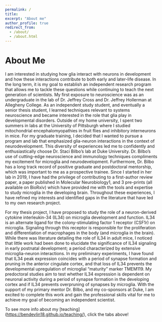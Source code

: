 ```yaml
---
permalink: /
title: 
excerpt: "About me"
author_profile: true
redirect_from: 
  - /about/
  - /about.html
---
```


About Me
====
I am interested in studying how glia interact with neurons in development and how these interactions
contribute to both early and later-life disease. In the long term, it is my goal to establish an independent
research program that allows me to tackle these questions while continuing to teach the next generation of
scientists. My first exposure to neuroscience was as an undergraduate in the lab of Dr. Jeffrey Cross and Dr.
Jeffrey Hollerman at Allegheny College. As an independent study student, and eventually a senior thesis
student, I learned techniques relevant to systems neuroscience and became interested in the role that glia play
in developmental disorders. Outside of my home university, I spent two summers in labs at the University of
Pittsburgh where I studied mitochondrial encephalomyopathies in fruit flies and inhibitory interneurons in mice.
For my graduate training, I decided that I wanted to pursue a program and lab that emphasized glia-neuron
interactions in the context of neurodevelopment. This diversity of experiences led me to confidently and
enthusiastically choose Dr. Staci Bilbo’s lab at Duke University. Dr. Bilbo’s use of cutting-edge
neuroscience and immunology techniques compliments my excitement for microglia and neurodevelopment.
Furthermore, Dr. Bilbo has a long track record of positive graduate and postdoctoral mentorship, which was
important to me as a prospective trainee. Since I started in her lab in 2019, I have had the privilege of
contributing to a first-author review paper, a paper published in Molecular Neurobiology1, and 3 pre-prints (all
available on BioRxiv) which have provided me with the tools and expertise to study microglia in the developing
brain. Throughout these experiences, I have refined my interests and identified gaps in the literature that have
led to my own research project.

For my thesis project, I have proposed to study the role of a neuron-derived cytokine interleukin-34 (IL34)
on microglia development and function. IL34 is an alternate ligand for the colony-stimulating factor 1 receptor
(CSF1r) on microglia. Signaling through this receptor is responsible for the proliferation and differentiation of
macrophages in the body (and microglia in the brain). While there was literature detailing the role of IL34 in
adult mice, I noticed that little work had been done to elucidate the significance of IL34 signaling in early
postnatal development; a period characterized by extensive microglia-neuron interactions. In my preliminary
experiments, I have found that IL34 peak expression coincides with a period of synapse formation and pruning
in the anterior cingulate cortex, and that loss of IL34 prevents the developmental upregulation of microglial
“maturity” marker TMEM119. My predoctoral studies aim to test whether IL34 expression is dependent on
neuronal activity during a period of synapse formation in the developing cortex and if IL34 prevents overpruning
of synapses by microglia. With the support of my primary mentor Dr. Bilbo, and my co-sponsors at
Duke, I am excited to complete this work and gain the professional skills vital for me to achieve my goal of
becoming an independent scientist.

To see more info about my [teaching] (https://bendevlin18.github.io/teaching/), click the tabs above!